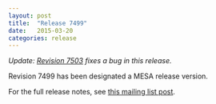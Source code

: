 ```yaml
---
layout: post
title:  "Release 7499"
date:   2015-03-20
categories: release
---
```


<i>Update: [Revision 7503][r7503] fixes a bug in this release.</i>

Revision 7499 has been designated a MESA release version.

For the full release notes, see [this mailing list post][notes].

[notes]:http://sourceforge.net/p/mesa/mailman/message/33620873/
[r7503]:/release/2015/03/27/r7503.html
